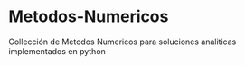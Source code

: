 # Metodos-Numericos
Collección de Metodos Numericos para soluciones analiticas implementados en python
